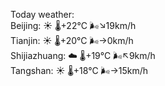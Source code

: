 Today weather:  
Beijing: ☀️ 🌡️+22°C 🌬️↘19km/h  
Tianjin: ☀️ 🌡️+20°C 🌬️→0km/h  
Shijiazhuang: ☁️ 🌡️+19°C 🌬️↖9km/h  
Tangshan: ☀️ 🌡️+18°C 🌬️→15km/h  
